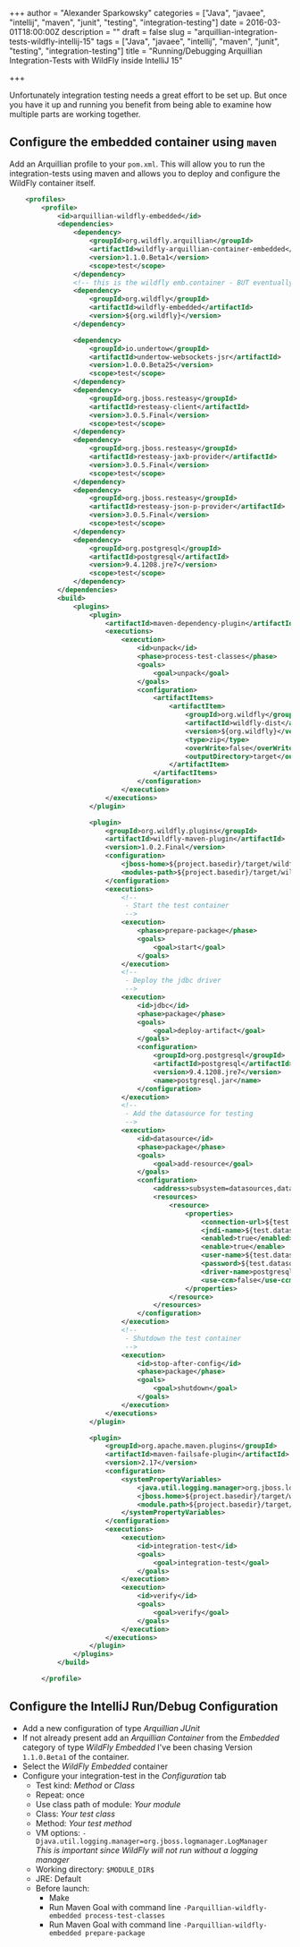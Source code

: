 +++
author = "Alexander Sparkowsky"
categories = ["Java", "javaee", "intellij", "maven", "junit", "testing", "integration-testing"]
date = 2016-03-01T18:00:00Z
description = ""
draft = false
slug = "arquillian-integration-tests-wildfly-intellij-15"
tags = ["Java", "javaee", "intellij", "maven", "junit", "testing", "integration-testing"]
title = "Running/Debugging Arquillian Integration-Tests with WildFly inside IntelliJ 15"

+++

Unfortunately integration testing needs a great effort to be set up. But once you have it up and running you benefit from being able to examine how multiple parts are working together.

## Configure the embedded container using `maven`

Add an Arquillian profile to your `pom.xml`. This will allow you to run the integration-tests using maven and allows you to deploy and configure the WildFly container itself.

```xml
    <profiles>
        <profile>
            <id>arquillian-wildfly-embedded</id>
            <dependencies>
                <dependency>
                    <groupId>org.wildfly.arquillian</groupId>
                    <artifactId>wildfly-arquillian-container-embedded</artifactId>
                    <version>1.1.0.Beta1</version>
                    <scope>test</scope>
                </dependency>
                <!-- this is the wildfly emb.container - BUT eventually it is not a fully blown emb.container-->
                <dependency>
                    <groupId>org.wildfly</groupId>
                    <artifactId>wildfly-embedded</artifactId>
                    <version>${org.wildfly}</version>
                </dependency>

                <dependency>
                    <groupId>io.undertow</groupId>
                    <artifactId>undertow-websockets-jsr</artifactId>
                    <version>1.0.0.Beta25</version>
                    <scope>test</scope>
                </dependency>
                <dependency>
                    <groupId>org.jboss.resteasy</groupId>
                    <artifactId>resteasy-client</artifactId>
                    <version>3.0.5.Final</version>
                    <scope>test</scope>
                </dependency>
                <dependency>
                    <groupId>org.jboss.resteasy</groupId>
                    <artifactId>resteasy-jaxb-provider</artifactId>
                    <version>3.0.5.Final</version>
                    <scope>test</scope>
                </dependency>
                <dependency>
                    <groupId>org.jboss.resteasy</groupId>
                    <artifactId>resteasy-json-p-provider</artifactId>
                    <version>3.0.5.Final</version>
                    <scope>test</scope>
                </dependency>
                <dependency>
                    <groupId>org.postgresql</groupId>
                    <artifactId>postgresql</artifactId>
                    <version>9.4.1208.jre7</version>
                    <scope>test</scope>
                </dependency>
            </dependencies>
            <build>
                <plugins>
                    <plugin>
                        <artifactId>maven-dependency-plugin</artifactId>
                        <executions>
                            <execution>
                                <id>unpack</id>
                                <phase>process-test-classes</phase>
                                <goals>
                                    <goal>unpack</goal>
                                </goals>
                                <configuration>
                                    <artifactItems>
                                        <artifactItem>
                                            <groupId>org.wildfly</groupId>
                                            <artifactId>wildfly-dist</artifactId>
                                            <version>${org.wildfly}</version>
                                            <type>zip</type>
                                            <overWrite>false</overWrite>
                                            <outputDirectory>target</outputDirectory>
                                        </artifactItem>
                                    </artifactItems>
                                </configuration>
                            </execution>
                        </executions>
                    </plugin>

                    <plugin>
                        <groupId>org.wildfly.plugins</groupId>
                        <artifactId>wildfly-maven-plugin</artifactId>
                        <version>1.0.2.Final</version>
                        <configuration>
                            <jboss-home>${project.basedir}/target/wildfly-${org.wildfly}</jboss-home>
                            <modules-path>${project.basedir}/target/wildfly-${org.wildfly}/modules</modules-path>
                        </configuration>
                        <executions>
                            <!--
                             - Start the test container
                             -->
                            <execution>
                                <phase>prepare-package</phase>
                                <goals>
                                    <goal>start</goal>
                                </goals>
                            </execution>
                            <!--
                             - Deploy the jdbc driver
                             -->
                            <execution>
                                <id>jdbc</id>
                                <phase>package</phase>
                                <goals>
                                    <goal>deploy-artifact</goal>
                                </goals>
                                <configuration>
                                    <groupId>org.postgresql</groupId>
                                    <artifactId>postgresql</artifactId>
                                    <version>9.4.1208.jre7</version>
                                    <name>postgresql.jar</name>
                                </configuration>
                            </execution>
                            <!--
                             - Add the datasource for testing
                             -->
                            <execution>
                                <id>datasource</id>
                                <phase>package</phase>
                                <goals>
                                    <goal>add-resource</goal>
                                </goals>
                                <configuration>
                                    <address>subsystem=datasources,data-source=tests</address>
                                    <resources>
                                        <resource>
                                            <properties>
                                                <connection-url>${test.datasource.jdbcUrl}</connection-url>
                                                <jndi-name>${test.datasource.jndi}</jndi-name>
                                                <enabled>true</enabled>
                                                <enable>true</enable>
                                                <user-name>${test.datasource.userName}</user-name>
                                                <password>${test.datasource.password}</password>
                                                <driver-name>postgresql.jar</driver-name>
                                                <use-ccm>false</use-ccm>
                                            </properties>
                                        </resource>
                                    </resources>
                                </configuration>
                            </execution>
                            <!--
                             - Shutdown the test container
                             -->
                            <execution>
                                <id>stop-after-config</id>
                                <phase>package</phase>
                                <goals>
                                    <goal>shutdown</goal>
                                </goals>
                            </execution>
                        </executions>
                    </plugin>

                    <plugin>
                        <groupId>org.apache.maven.plugins</groupId>
                        <artifactId>maven-failsafe-plugin</artifactId>
                        <version>2.17</version>
                        <configuration>
                            <systemPropertyVariables>
                                <java.util.logging.manager>org.jboss.logmanager.LogManager</java.util.logging.manager>
                                <jboss.home>${project.basedir}/target/wildfly-${org.wildfly}</jboss.home>
                                <module.path>${project.basedir}/target/wildfly-${org.wildfly}/modules</module.path>
                            </systemPropertyVariables>
                        </configuration>
                        <executions>
                            <execution>
                                <id>integration-test</id>
                                <goals>
                                    <goal>integration-test</goal>
                                </goals>
                            </execution>
                            <execution>
                                <id>verify</id>
                                <goals>
                                    <goal>verify</goal>
                                </goals>
                            </execution>
                        </executions>
                    </plugin>
                </plugins>
            </build>

        </profile>
```

## Configure the IntelliJ Run/Debug Configuration

* Add a new configuration of type _Arquillian JUnit_
* If not already present add an _Arquillian Container_ from the _Embedded_ category of type _WildFly Embedded_ I've been chasing Version `1.1.0.Beta1` of the container.
* Select the _WildFly Embedded_ container
* Configure your integration-test in the _Configuration_ tab
  * Test kind: _Method_ or _Class_
  * Repeat: once
  * Use class path of module: _Your module_
  * Class: _Your test class_
  * Method: _Your test method_
  * VM options: `-Djava.util.logging.manager=org.jboss.logmanager.LogManager`  
_This is important since WildFly will not run without a logging manager_
  * Working directory: `$MODULE_DIR$`
  * JRE: Default
  * Before launch:
    * Make
    * Run Maven Goal with command line `-Parquillian-wildfly-embedded process-test-classes`
    * Run Maven Goal with command line `-Parquillian-wildfly-embedded prepare-package`

